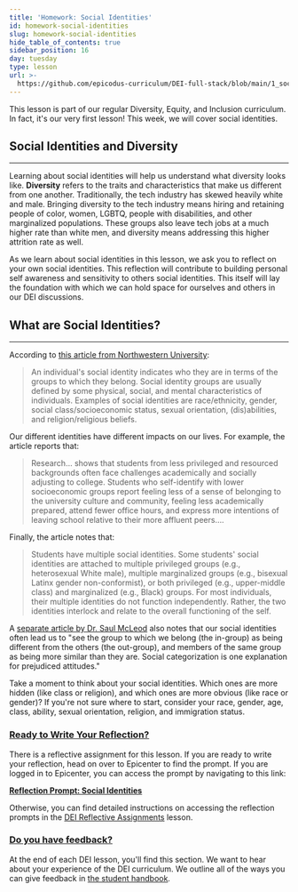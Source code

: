 ```yaml
---
title: 'Homework: Social Identities'
id: homework-social-identities
slug: homework-social-identities
hide_table_of_contents: true
sidebar_position: 16
day: tuesday
type: lesson
url: >-
  https://github.com/epicodus-curriculum/DEI-full-stack/blob/main/1_social_identities.md
---
```


This lesson is part of our regular Diversity, Equity, and Inclusion curriculum. In fact, it's our very first lesson! This week, we will cover social identities. 

## Social Identities and Diversity

---

Learning about social identities will help us understand what diversity looks like. **Diversity** refers to the traits and characteristics that make us different from one another. Traditionally, the tech industry has skewed heavily white and male. Bringing diversity to the tech industry means hiring and retaining people of color, women, LGBTQ, people with disabilities, and other marginalized populations. These groups also leave tech jobs at a much higher rate than white men, and diversity means addressing this higher attrition rate as well.

As we learn about social identities in this lesson, we ask you to reflect on your own social identities. This reflection will contribute to building personal self awareness and sensitivity to others social identities. This itself will lay the foundation with which we can hold space for ourselves and others in our DEI discussions. 

## What are Social Identities?

---

According to [this article from Northwestern University](https://www.northwestern.edu/searle/initiatives/diversity-equity-inclusion/social-identities.html):

> An individual's social identity indicates who they are in terms of the groups to which they belong. Social identity groups are usually defined by some physical, social, and mental characteristics of individuals. Examples of social identities are race/ethnicity, gender, social class/socioeconomic status, sexual orientation, (dis)abilities, and religion/religious beliefs.

Our different identities have different impacts on our lives. For example, the article reports that:

> Research... shows that students from less privileged and resourced backgrounds often face challenges academically and socially adjusting to college. Students who self-identify with lower socioeconomic groups report feeling less of a sense of belonging to the university culture and community, feeling less academically prepared, attend fewer office hours, and express more intentions of leaving school relative to their more affluent peers….

Finally, the article notes that:

> Students have multiple social identities. Some students' social identities are attached to multiple privileged groups (e.g., heterosexual White male), multiple marginalized groups (e.g., bisexual Latinx gender non-conformist), or both privileged (e.g., upper-middle class) and marginalized (e.g., Black) groups. For most individuals, their multiple identities do not function independently. Rather, the two identities interlock and relate to the overall functioning of the self.

A [separate article by Dr. Saul McLeod](https://www.simplypsychology.org/social-identity-theory.html) also notes that our social identities often lead us to "see the group to which we belong (the in-group) as being different from the others (the out-group), and members of the same group as being more similar than they are. Social categorization is one explanation for prejudiced attitudes."

Take a moment to think about your social identities. Which ones are more hidden (like class or religion), and which ones are more obvious (like race or gender)? If you're not sure where to start, consider your race, gender, age, class, ability, sexual orientation, religion, and immigration status.

### [Ready to Write Your Reflection?](#ready-to-write-your-reflection)

There is a reflective assignment for this lesson. If you are ready to write your reflection, head on over to Epicenter to find the prompt. If you are logged in to Epicenter, you can access the prompt by navigating to this link:

**<span class="glyphicon glyphicon-link"></span> [Reflection Prompt: Social Identities](https://epicenter.epicodus.com/journals?title=Social+Identities)**

Otherwise, you can find detailed instructions on accessing the reflection prompts in the [DEI Reflective Assignments](https://new.learnhowtoprogram.com/pre-work/getting-started-at-epicodus/dei-reflective-assignments#finding-the-reflection-prompts) lesson.

### [Do you have feedback?](#do-you-have-feedback)

At the end of each DEI lesson, you'll find this section. We want to hear about your experience of the DEI curriculum. We outline all of the ways you can give feedback in [the student handbook](https://new.learnhowtoprogram.com/student-handbook#giving-feedback).
